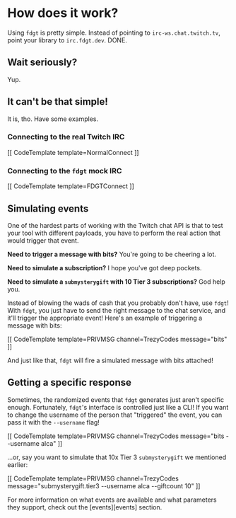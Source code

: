 # How does it work?

Using `fdgt` is pretty simple. Instead of pointing to `irc-ws.chat.twitch.tv`, point your library to `irc.fdgt.dev`. DONE.

## Wait seriously?

Yup.

## It can't be that simple!

It is, tho. Have some examples.

### Connecting to the real Twitch IRC

[[ CodeTemplate template=NormalConnect ]]

### Connecting to the `fdgt` mock IRC

[[ CodeTemplate template=FDGTConnect ]]

## Simulating events

One of the hardest parts of working with the Twitch chat API is that to test your tool with different payloads, you have to perform the real action that would trigger that event.

**Need to trigger a message with bits?** You're going to be cheering a lot.

**Need to simulate a subscription?** I hope you've got deep pockets.

**Need to simulate a `submysterygift` with 10 Tier 3 subscriptions?** God help you.

Instead of blowing the wads of cash that you probably don't have, use `fdgt`! With `fdgt`, you just have to send the right message to the chat service, and it'll trigger the appropriate event! Here's an example of triggering a message with bits:

[[ CodeTemplate template=PRIVMSG channel=TrezyCodes message="bits" ]]

And just like that, `fdgt` will fire a simulated message with bits attached!

## Getting a specific response

Sometimes, the randomized events that `fdgt` generates just aren't specific enough. Fortunately, `fdgt`'s interface is controlled just like a CLI! If you want to change the username of the person that "triggered" the event, you can pass it with the `--username` flag!

[[ CodeTemplate template=PRIVMSG channel=TrezyCodes message="bits --username alca" ]]

...or, say you want to simulate that 10x Tier 3 `submysterygift` we mentioned earlier:

[[ CodeTemplate template=PRIVMSG channel=TrezyCodes message="submysterygift.tier3 --username alca --giftcount 10" ]]

For more information on what events are available and what parameters they support, check out the [events][events] section.





[discord]: https://discord.gg/k3bth3f "Trezy Studios Discord"
